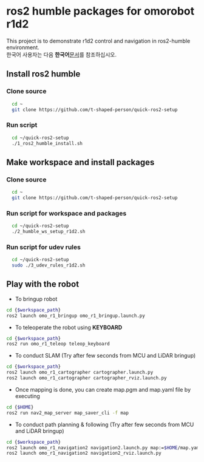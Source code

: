 # ros2 humble packages for omorobot r1d2

This project is to demonstrate r1d2 control and navigation in ros2-humble environment.  
한국어 사용자는 다음 **한국어**[문서](README_KR.md)를 참조하십시오.  


## Install ros2 humble

### Clone source

```bash
  cd ~
  git clone https://github.com/t-shaped-person/quick-ros2-setup
```

### Run script

```bash
  cd ~/quick-ros2-setup
  ./1_ros2_humble_install.sh
```


## Make workspace and install packages

### Clone source

```bash
  cd ~
  git clone https://github.com/t-shaped-person/quick-ros2-setup
```

### Run script for workspace and packages

```bash
  cd ~/quick-ros2-setup
  ./2_humble_ws_setup_r1d2.sh
```

### Run script for udev rules

```bash
  cd ~/quick-ros2-setup
  sudo ./3_udev_rules_r1d2.sh
```


## Play with the robot

- To bringup robot

```bash
cd {$workspace_path}
ros2 launch omo_r1_bringup omo_r1_bringup.launch.py
```

- To teleoperate the robot using **KEYBOARD**

```bash
cd {$workspace_path}
ros2 run omo_r1_teleop teleop_keyboard
```

- To conduct SLAM (Try after few seconds from MCU and LiDAR bringup)

```bash
cd {$workspace_path}
ros2 launch omo_r1_cartographer cartographer.launch.py
ros2 launch omo_r1_cartographer cartographer_rviz.launch.py
```

- Once mapping is done, you can create map.pgm and map.yaml file by executing

```bash
cd {$HOME}
ros2 run nav2_map_server map_saver_cli -f map
```

- To conduct path planning & following (Try after few seconds from MCU and LiDAR bringup)
```bash
cd {$workspace_path}
ros2 launch omo_r1_navigation2 navigation2.launch.py map:=$HOME/map.yaml
ros2 launch omo_r1_navigation2 navigation2_rviz.launch.py
```